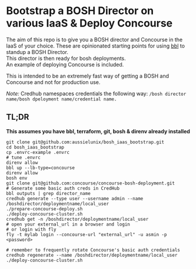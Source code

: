 # Bootstrap a BOSH Director on various IaaS & Deploy Concourse

The aim of this repo is to give you a BOSH director and Concourse in the IaaS of your choice.
These are opinionated starting points for using [bbl](https://github.com/cloudfoundry/bosh-bootloader/) to standup a BOSH Director.  
This director is then ready for bosh deployments.   
An example of deploying Concourse is included.  

This is intended to be an extremely fast way of getting a BOSH and Concourse and not for production use.

*Note:* Credhub namespaces credentials the following way: `/bosh director name/bosh dpeloyment name/credential name.`

## TL;DR

**This assumes you have bbl, terraform, git, bosh & direnv already installed**

```
git clone git@github.com:aussielunix/bosh_iaas_bootstrap.git
cd bosh_iaas_bootstrap
cp .envrc-example .envrc
# tune .envrc
direnv allow
bbl up --lb-type=concourse
direnv allow
bosh env
git clone git@github.com:concourse/concourse-bosh-deployment.git
# Generate some basic auth creds in CredHub
bbl outputs | grep director_name
credhub generate --type user --username admin --name /boshdirector/deploymentname/local_user
./prepare-concourse-deploy.sh
./deploy-concourse-cluster.sh
credhub get -n /boshdirector/deploymentname/local_user
# open your external_url in a browser and login
# or login with fly
fly -t mylab login --concourse-url "external_url" -u asmin -p <password>

# remember to frequently rotate Concourse's basic auth credentials
credhub regenerate --name /boshdirector/deploymentname/local_user
./deploy-concourse-cluster.sh
```
